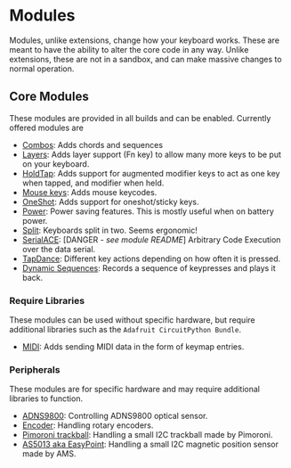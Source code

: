 # Modules
Modules, unlike extensions, change how your keyboard works. These are meant to have
the ability to alter the core code in any way. Unlike extensions, these are not in a
sandbox, and can make massive changes to normal operation.

## Core Modules
These modules are provided in all builds and can be enabled. Currently offered
modules are

- [Combos](combos.md): Adds chords and sequences
- [Layers](layers.md): Adds layer support (Fn key) to allow many more keys to be
put on your keyboard.
- [HoldTap](holdtap.md): Adds support for augmented modifier keys to act as one key
when tapped, and modifier when held.
- [Mouse keys](mouse_keys.md): Adds mouse keycodes.
- [OneShot](oneshot.md): Adds support for oneshot/sticky keys.
- [Power](power.md): Power saving features. This is mostly useful when on battery power.
- [Split](split_keyboards.md): Keyboards split in two. Seems ergonomic!
- [SerialACE](serialace.md): [DANGER - _see module README_] Arbitrary Code Execution over the data serial.
- [TapDance](tapdance.md): Different key actions depending on how often it is pressed.
- [Dynamic Sequences](dynamic_sequences.md): Records a sequence of keypresses and plays it back.

### Require Libraries
These modules can be used without specific hardware, but require additional libraries such as the `Adafruit CircuitPython Bundle`.

 - [MIDI](midi.md): Adds sending MIDI data in the form of keymap entries.


### Peripherals
These modules are for specific hardware and may require additional libraries to function.
- [ADNS9800](adns9800.md): Controlling ADNS9800 optical sensor.
- [Encoder](encoder.md): Handling rotary encoders.
- [Pimoroni trackball](pimoroni_trackball.md): Handling a small I2C trackball made by Pimoroni.
- [AS5013 aka EasyPoint](easypoint.md): Handling a small I2C magnetic position sensor made by AMS.
